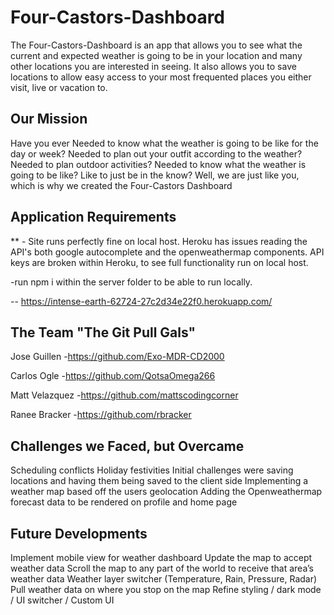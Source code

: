 # Four-Castors-Dashboard
The Four-Castors-Dashboard is an app that allows you to see what the current and expected weather is going to be in your location and many other locations you are interested in seeing. It also allows you to save locations to allow easy access to your most frequented places you either visit, live or vacation to.

## Our Mission
Have you ever
Needed to know what the weather is going to be like for the day or week?
Needed to plan out your outfit according to the weather?
Needed to plan outdoor activities?
Needed to know what the weather is going to be like?
Like to just be in the know?
Well, we are just like you, which is why we created the Four-Castors Dashboard


## Application Requirements
** - Site runs perfectly fine on local host. Heroku has issues reading the API's both google autocomplete and the openweathermap components. API keys are broken within Heroku, to see full functionality run on local host. 

-run npm i within the server folder to be able to run locally. 

-- https://intense-earth-62724-27c2d34e22f0.herokuapp.com/

## The Team "The Git Pull Gals"

Jose Guillen -https://github.com/Exo-MDR-CD2000

Carlos Ogle -https://github.com/QotsaOmega266

Matt Velazquez -https://github.com/mattscodingcorner

Ranee Bracker -https://github.com/rbracker

## Challenges we Faced, but Overcame
Scheduling conflicts
Holiday festivities 
Initial challenges were saving locations and having them being saved to the client side
Implementing  a weather map based off the users geolocation 
Adding the Openweathermap forecast data to be rendered on profile and home page
## Future Developments 
Implement mobile view for weather dashboard
Update the map to accept weather data 
Scroll the map to any part of the world to receive that area’s weather data 
Weather layer switcher (Temperature, Rain, Pressure, Radar)
Pull weather data on where you stop on the map
Refine styling / dark mode / UI switcher / Custom UI



